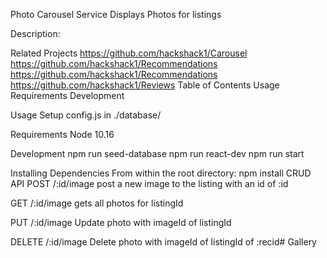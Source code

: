 Photo Carousel Service
Displays Photos for listings

Description: 

Related Projects
https://github.com/hackshack1/Carousel
https://github.com/hackshack1/Recommendations
https://github.com/hackshack1/Recommendations
https://github.com/hackshack1/Reviews
Table of Contents
Usage
Requirements
Development

Usage
    Setup config.js in ./database/

Requirements
    Node 10.16

Development
    npm run seed-database
    npm run react-dev
    npm run start

Installing Dependencies
    From within the root directory:
        npm install
CRUD API
POST /:id/image post a new image to the listing with an id of :id

GET /:id/image gets all photos for listingId

PUT /:id/image  Update photo with imageId of listingId

DELETE /:id/image Delete photo with imageId of listingId of :recid# Gallery
